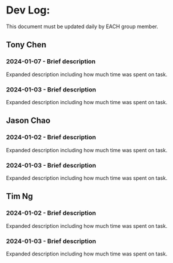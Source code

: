 # Dev Log:

This document must be updated daily by EACH group member.

## Tony Chen

### 2024-01-07 - Brief description
Expanded description including how much time was spent on task.

### 2024-01-03 - Brief description
Expanded description including how much time was spent on task.

## Jason Chao

### 2024-01-02 - Brief description
Expanded description including how much time was spent on task.

### 2024-01-03 - Brief description
Expanded description including how much time was spent on task.

## Tim Ng

### 2024-01-02 - Brief description
Expanded description including how much time was spent on task.

### 2024-01-03 - Brief description
Expanded description including how much time was spent on task.